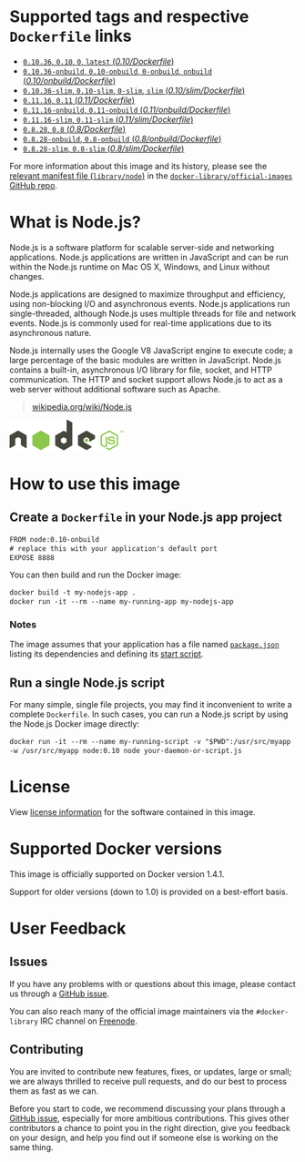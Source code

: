 # Supported tags and respective `Dockerfile` links

- [`0.10.36`, `0.10`, `0`, `latest` (*0.10/Dockerfile*)](https://github.com/joyent/docker-node/blob/ebfa426f39062608dbfacabc656095cd08716c9c/0.10/Dockerfile)
- [`0.10.36-onbuild`, `0.10-onbuild`, `0-onbuild`, `onbuild` (*0.10/onbuild/Dockerfile*)](https://github.com/joyent/docker-node/blob/d23f190e500e91ecc636878a079ff971b29eab3e/0.10/onbuild/Dockerfile)
- [`0.10.36-slim`, `0.10-slim`, `0-slim`, `slim` (*0.10/slim/Dockerfile*)](https://github.com/joyent/docker-node/blob/ebfa426f39062608dbfacabc656095cd08716c9c/0.10/slim/Dockerfile)
- [`0.11.16`, `0.11` (*0.11/Dockerfile*)](https://github.com/joyent/docker-node/blob/ebfa426f39062608dbfacabc656095cd08716c9c/0.11/Dockerfile)
- [`0.11.16-onbuild`, `0.11-onbuild` (*0.11/onbuild/Dockerfile*)](https://github.com/joyent/docker-node/blob/ebfa426f39062608dbfacabc656095cd08716c9c/0.11/onbuild/Dockerfile)
- [`0.11.16-slim`, `0.11-slim` (*0.11/slim/Dockerfile*)](https://github.com/joyent/docker-node/blob/ebfa426f39062608dbfacabc656095cd08716c9c/0.11/slim/Dockerfile)
- [`0.8.28`, `0.8` (*0.8/Dockerfile*)](https://github.com/joyent/docker-node/blob/ebfa426f39062608dbfacabc656095cd08716c9c/0.8/Dockerfile)
- [`0.8.28-onbuild`, `0.8-onbuild` (*0.8/onbuild/Dockerfile*)](https://github.com/joyent/docker-node/blob/0c2ff5172aabc30ce38303d9bb340ae3e94f3a91/0.8/onbuild/Dockerfile)
- [`0.8.28-slim`, `0.8-slim` (*0.8/slim/Dockerfile*)](https://github.com/joyent/docker-node/blob/ebfa426f39062608dbfacabc656095cd08716c9c/0.8/slim/Dockerfile)

For more information about this image and its history, please see the [relevant
manifest file
(`library/node`)](https://github.com/docker-library/official-images/blob/master/library/node)
in the [`docker-library/official-images` GitHub
repo](https://github.com/docker-library/official-images).

# What is Node.js?

Node.js is a software platform for scalable server-side and networking
applications. Node.js applications are written in JavaScript and can be run
within the Node.js runtime on Mac OS X, Windows, and Linux without changes.

Node.js applications are designed to maximize throughput and efficiency, using
non-blocking I/O and asynchronous events. Node.js applications run
single-threaded, although Node.js uses multiple threads for file and network
events. Node.js is commonly used for real-time applications due to its
asynchronous nature.

Node.js internally uses the Google V8 JavaScript engine to execute code; a large
percentage of the basic modules are written in JavaScript. Node.js contains a
built-in, asynchronous I/O library for file, socket, and HTTP communication. The
HTTP and socket support allows Node.js to act as a web server without additional
software such as Apache.

> [wikipedia.org/wiki/Node.js](https://en.wikipedia.org/wiki/Node.js)

![logo](https://raw.githubusercontent.com/docker-library/docs/master/node/logo.png)

# How to use this image

## Create a `Dockerfile` in your Node.js app project

    FROM node:0.10-onbuild
    # replace this with your application's default port
    EXPOSE 8888

You can then build and run the Docker image:

    docker build -t my-nodejs-app .
    docker run -it --rm --name my-running-app my-nodejs-app

### Notes

The image assumes that your application has a file named
[`package.json`](https://www.npmjs.org/doc/json.html) listing its dependencies
and defining its [start
script](https://www.npmjs.org/doc/misc/npm-scripts.html#default-values).

## Run a single Node.js script

For many simple, single file projects, you may find it inconvenient to write a
complete `Dockerfile`. In such cases, you can run a Node.js script by using the
Node.js Docker image directly:

    docker run -it --rm --name my-running-script -v "$PWD":/usr/src/myapp -w /usr/src/myapp node:0.10 node your-daemon-or-script.js

# License

View [license information](https://github.com/joyent/node/blob/master/LICENSE)
for the software contained in this image.

# Supported Docker versions

This image is officially supported on Docker version 1.4.1.

Support for older versions (down to 1.0) is provided on a best-effort basis.

# User Feedback

## Issues

If you have any problems with or questions about this image, please contact us
 through a [GitHub issue](https://github.com/joyent/docker-node/issues).

You can also reach many of the official image maintainers via the
`#docker-library` IRC channel on [Freenode](https://freenode.net).

## Contributing

You are invited to contribute new features, fixes, or updates, large or small;
we are always thrilled to receive pull requests, and do our best to process them
as fast as we can.

Before you start to code, we recommend discussing your plans 
through a [GitHub issue](https://github.com/joyent/docker-node/issues), especially for more ambitious
contributions. This gives other contributors a chance to point you in the right
direction, give you feedback on your design, and help you find out if someone
else is working on the same thing.
